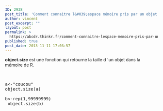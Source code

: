 ```yaml
---
ID: 2938
post_title: 'Comment connaitre l&#039;espace mémoire pris par un objet dans R? object.size'
author: vincent
post_excerpt: ""
layout: post
permalink: >
  https://abcdr.thinkr.fr/comment-connaitre-lespace-memoire-pris-par-un-objet-dans-r-object-size/
published: true
post_date: 2013-11-11 17:03:57
---
```

<strong>object.size</strong> est une fonction qui retourne la taille d 'un objet dans la mémoire de R.<br /><br /> <pre><br />a&lt;-"coucou"<br />object.size(a)<br /> b&lt;-rep(1,99999999) <br /> object.size(b)<br /> <br /><br /></pre>